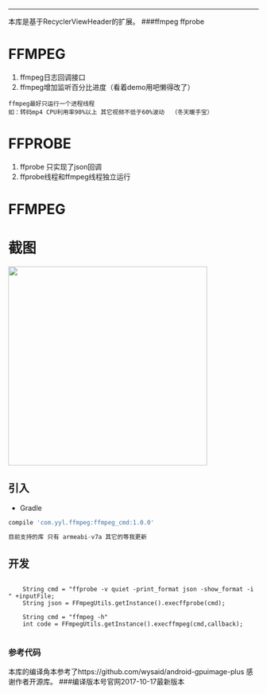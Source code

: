 ----
本库是基于RecyclerViewHeader的扩展。
###ffmpeg  ffprobe 

# FFMPEG
1. ffmpeg日志回调接口
2. ffmpeg增加监听百分比进度（看着demo用吧懒得改了）
```
ffmpeg最好只运行一个进程线程  
如：转码mp4 CPU利用率90%以上 其它视频不低于60%波动  （冬天暖手宝）
```
# FFPROBE
1. ffprobe 只实现了json回调 
2. ffprobe线程和ffmpeg线程独立运行
# FFMPEG 


# 截图

<image src="./img/111.gif" width="400px"/>

## 引入
* Gradle
```groovy
compile 'com.yyl.ffmpeg:ffmpeg_cmd:1.0.0'

目前支持的库 只有 armeabi-v7a 其它的等我更新
```
## 开发
```
    
    String cmd = "ffprobe -v quiet -print_format json -show_format -i " +inputFile;
    String json = FFmpegUtils.getInstance().execffprobe(cmd);
  
    String cmd = "ffmpeg -h"
    int code = FFmpegUtils.getInstance().execffmpeg(cmd,callback);
    
```
### 参考代码
本库的编译角本参考了https://github.com/wysaid/android-gpuimage-plus
感谢作者开源库。
###编译版本号官网2017-10-17最新版本